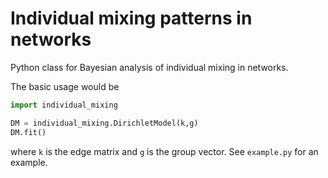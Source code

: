 # Individual mixing patterns in networks
Python class for Bayesian analysis of individual mixing in networks.

The basic usage would be
```python
import individual_mixing

DM = individual_mixing.DirichletModel(k,g)
DM.fit()
```
where `k` is the edge matrix and `g` is the group vector.
See `example.py` for an example.
